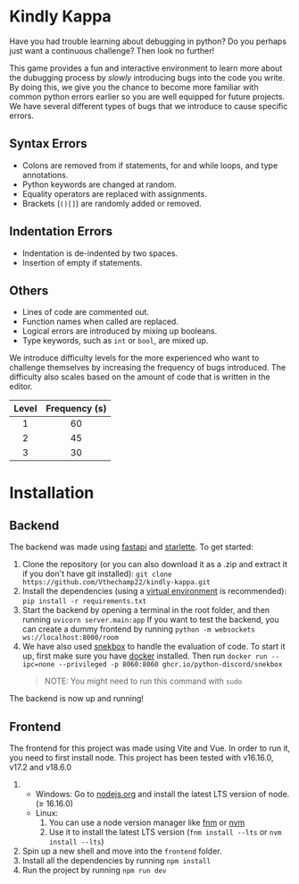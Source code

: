# Kindly Kappa

Have you had trouble learning about debugging in python? Do you perhaps just want a continuous challenge? Then look no further!

This game provides a fun and interactive environment to learn more about the dubugging process by _slowly_ introducing bugs into the code you write. By doing this, we give you the chance to become more familiar with common python errors earlier so you are well equipped for future projects. We have several different types of bugs that we introduce to cause specific errors.

## Syntax Errors

- Colons are removed from if statements, for and while loops, and type annotations.
- Python keywords are changed at random.
- Equality operators are replaced with assignments.
- Brackets (`()[]`) are randomly added or removed.

## Indentation Errors

- Indentation is de-indented by two spaces.
- Insertion of empty if statements.

## Others

- Lines of code are commented out.
- Function names when called are replaced.
- Logical errors are introduced by mixing up booleans.
- Type keywords, such as `int` or `bool`, are mixed up.

We introduce difficulty levels for the more experienced who want to challenge themselves by increasing the frequency of bugs introduced. The difficulty also scales based on the amount of code that is written in the editor.

| Level | Frequency (s) |
| :---: | :-----------: |
|   1   |      60       |
|   2   |      45       |
|   3   |      30       |

# Installation

## Backend

The backend was made using [fastapi](https://fastapi.tiangolo.com/) and [starlette](https://www.starlette.io/). To get started:

1. Clone the repository (or you can also download it as a .zip and extract it if you don't have git installed):
   `git clone https://github.com/Vthechamp22/kindly-kappa.git`
2. Install the dependencies (using a [virtual environment](https://realpython.com/python-virtual-environments-a-primer/) is recommended):
   `pip install -r requirements.txt`
3. Start the backend by opening a terminal in the root folder, and then running
   `uvicorn server.main:app`
   If you want to test the backend, you can create a dummy frontend by running
   `python -m websockets ws://localhost:8000/room`
4. We have also used [snekbox](https://github.com/python-discord/snekbox) to handle the evaluation of code. To start it up, first make sure you have [docker](https://www.docker.com/) installed. Then run
   `docker run --ipc=none --privileged -p 8060:8060 ghcr.io/python-discord/snekbox`
   > NOTE: You might need to run this command with `sudo`

The backend is now up and running!

## Frontend

The frontend for this project was made using Vite and Vue. In order to run it, you need to first install node. This project has been tested with v16.16.0, v17.2 and v18.6.0

1.  - Windows: Go to [nodejs.org](https://nodejs.org) and install the latest LTS version of node. (≥ 16.16.0)
    - Linux:
      1.  You can use a node version manager like [fnm](https://github.com/Schniz/fnm) or [nvm](https://github.com/nvm-sh/nvm)
      2.  Use it to install the latest LTS version (`fnm install --lts` or `nvm install --lts`)
2.  Spin up a new shell and move into the `frontend` folder.
3.  Install all the dependencies by running
    `npm install`
4.  Run the project by running
    `npm run dev`
